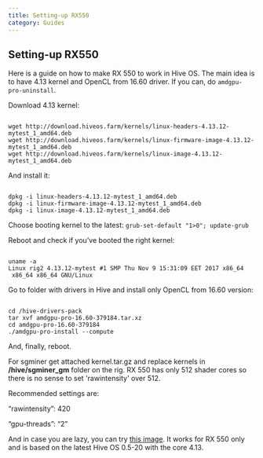 ```yaml
---
title: Setting-up RX550
category: Guides
---
```


## Setting-up RX550

Here is a guide on how to make RX 550 to work in Hive OS. The main idea is to have 4.13 kernel and OpenCL from 16.60 driver. If you can, do `amdgpu-pro-uninstall`.

Download 4.13 kernel:
<pre><code>
wget http://download.hiveos.farm/kernels/linux-headers-4.13.12-mytest_1_amd64.deb
wget http://download.hiveos.farm/kernels/linux-firmware-image-4.13.12-mytest_1_amd64.deb
wget http://download.hiveos.farm/kernels/linux-image-4.13.12-mytest_1_amd64.deb
</code></pre>
And install it:
<pre><code>
dpkg -i linux-headers-4.13.12-mytest_1_amd64.deb
dpkg -i linux-firmware-image-4.13.12-mytest_1_amd64.deb
dpkg -i linux-image-4.13.12-mytest_1_amd64.deb
</code></pre>

Choose booting kernel to the latest:
`grub-set-default "1>0"; update-grub`

Reboot and check if you’ve booted the right kernel:
<pre><code>
uname -a
Linux rig2 4.13.12-mytest #1 SMP Thu Nov 9 15:31:09 EET 2017 x86_64
 x86_64 x86_64 GNU/Linux
</code></pre>
Go to folder with drivers in Hive and install only OpenCL from 16.60 version:
<pre><code>
cd /hive-drivers-pack
tar xvf amdgpu-pro-16.60-379184.tar.xz
cd amdgpu-pro-16.60-379184
./amdgpu-pro-install --compute
</code></pre>
And, finally, reboot.

For sgminer get attached kernel.tar.gz and replace kernels in **/hive/sgminer_gm** folder on the rig. RX 550 has only 512 shader cores so there is no sense to set 'rawintensity' over 512.

Recommended settings are:

“rawintensity”: 420

“gpu-threads”: “2”

And in case you are lazy, you can try [this image](http://193.111.83.51/test/hive-0.5-20-rx550_sgminer.zip). It works for RX 550 only and is based on the latest Hive OS 0.5-20 with the core 4.13.

